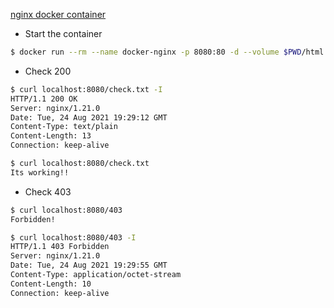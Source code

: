
[nginx docker container](https://www.digitalocean.com/community/tutorials/how-to-run-nginx-in-a-docker-container-on-ubuntu-14-04)

- Start the container

```bash
$ docker run --rm --name docker-nginx -p 8080:80 -d --volume $PWD/html:/usr/share/nginx/html --volume $PWD/conf.d:/etc/nginx/conf.d nginx
```

- Check 200

```bash
$ curl localhost:8080/check.txt -I
HTTP/1.1 200 OK
Server: nginx/1.21.0
Date: Tue, 24 Aug 2021 19:29:12 GMT
Content-Type: text/plain
Content-Length: 13
Connection: keep-alive

$ curl localhost:8080/check.txt  
Its working!!
```

- Check 403

```bash
$ curl localhost:8080/403      
Forbidden!

$ curl localhost:8080/403 -I
HTTP/1.1 403 Forbidden
Server: nginx/1.21.0
Date: Tue, 24 Aug 2021 19:29:55 GMT
Content-Type: application/octet-stream
Content-Length: 10
Connection: keep-alive                                                                                                                                                                                                           

```


